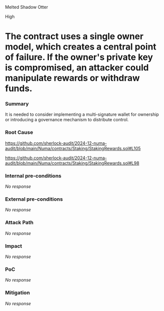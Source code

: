 Melted Shadow Otter

High

# The contract uses a single owner model, which creates a central point of failure. If the owner's private key is compromised, an attacker could manipulate rewards or withdraw funds.

### Summary

It is needed to consider implementing a multi-signature wallet for ownership or introducing a governance mechanism to distribute control.

### Root Cause

https://github.com/sherlock-audit/2024-12-numa-audit/blob/main/Numa/contracts/Staking/StakingRewards.sol#L105

https://github.com/sherlock-audit/2024-12-numa-audit/blob/main/Numa/contracts/Staking/StakingRewards.sol#L98

### Internal pre-conditions

_No response_

### External pre-conditions

_No response_

### Attack Path

_No response_

### Impact

_No response_

### PoC

_No response_

### Mitigation

_No response_